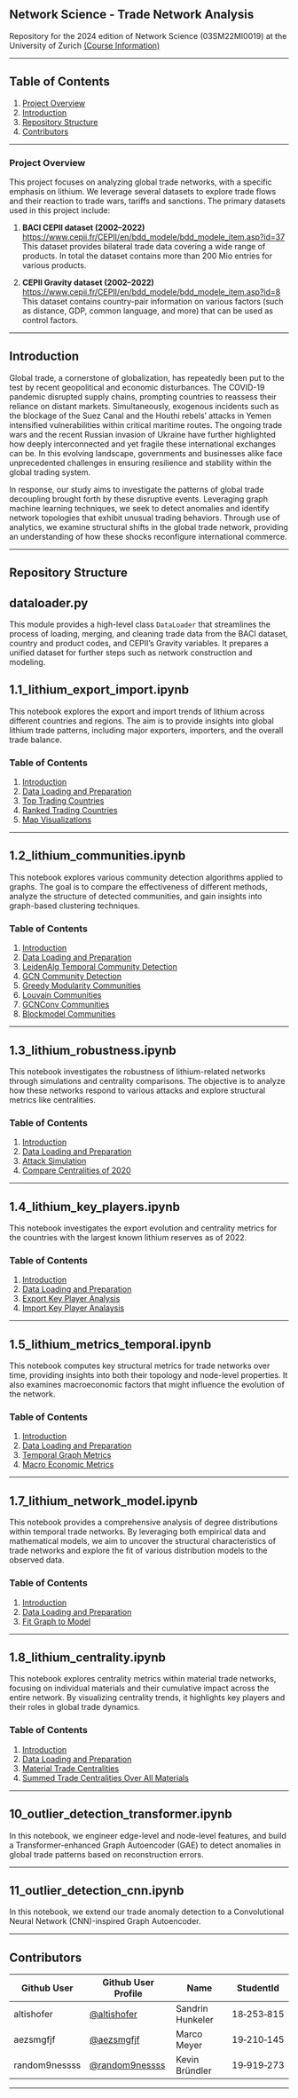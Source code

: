 ## Network Science - Trade Network Analysis
Repository for the 2024 edition of Network Science (03SM22MI0019) at the University of Zurich
[(Course Information)](https://studentservices.uzh.ch/uzh/anonym/vvz/index.html#/details/2024/003/SM/51110722/50000003/Wirtschaftswissenschaftliche%2520Fakult%25C3%25A4t/51085510/Master%2520of%2520Science%2520UZH%2520in%2520Informatik%2520(RVO22)/51087487/Data%2520Science)

---

## Table of Contents
1. [Project Overview](#project-overview)
2. [Introduction](#introduction)
3. [Repository Structure](#repository-structure)
4. [Contributors](#contributors)

---

### Project Overview

This project focuses on analyzing global trade networks, with a specific emphasis on lithium. We leverage several datasets to explore trade flows and their reaction to trade wars, tariffs and sanctions. 
The primary datasets used in this project include:

1. **BACI CEPII dataset (2002–2022)**  
   <https://www.cepii.fr/CEPII/en/bdd_modele/bdd_modele_item.asp?id=37>  
   This dataset provides bilateral trade data covering a wide range of products. In total the dataset contains more than 200 Mio entries for various products.

2. **CEPII Gravity dataset (2002–2022)**  
   <https://www.cepii.fr/CEPII/en/bdd_modele/bdd_modele_item.asp?id=8>  
   This dataset contains country-pair information on various factors (such as distance, GDP, common language, and more) that can be used as control factors.

---

## Introduction

Global trade, a cornerstone of globalization, has repeatedly been put to the test by recent geopolitical and economic disturbances. The COVID-19 pandemic disrupted supply chains, prompting countries to reassess their reliance on distant markets. Simultaneously, exogenous incidents such as the blockage of the Suez Canal and the Houthi rebels’ attacks in Yemen intensified vulnerabilities within critical maritime routes. The ongoing trade wars and the recent Russian invasion of Ukraine have further highlighted how deeply interconnected and yet fragile these international exchanges can be. In this evolving landscape, governments and businesses alike face unprecedented challenges in ensuring resilience and stability within the global trading system.

In response, our study aims to investigate the patterns of global trade decoupling brought forth by these disruptive events. Leveraging graph machine learning techniques, we seek to detect anomalies and identify network topologies that exhibit unusual trading behaviors. Through use of analytics, we examine structural shifts in the global trade network, providing an understanding of how these shocks reconfigure international commerce.

---

## Repository Structure

## dataloader.py
This module provides a high-level class `DataLoader` that streamlines the process of loading, merging, and cleaning trade data from the BACI dataset, country and product codes, and CEPII’s Gravity variables. It prepares a unified dataset for further steps such as network construction and modeling.

## 1.1_lithium_export_import.ipynb
This notebook explores the export and import trends of lithium across different countries and regions. The aim is to provide insights into global lithium trade patterns, including major exporters, importers, and the overall trade balance.

### Table of Contents
1. [Introduction](#Introduction)  
2. [Data Loading and Preparation](#Data-Loading-and-Preparation)  
3. [Top Trading Countries](#Top-Trading-Countries)  
4. [Ranked Trading Countries](#Ranked-Trading-Countries)  
5. [Map Visualizations](#Map-Visualizations)

---

## 1.2_lithium_communities.ipynb
This notebook explores various community detection algorithms applied to graphs. The goal is to compare the effectiveness of different methods, analyze the structure of detected communities, and gain insights into graph-based clustering techniques.

### Table of Contents
1. [Introduction](#introduction)  
2. [Data Loading and Preparation](#data-loading-and-preparation)  
3. [LeidenAlg Temporal Community Detection](#leidenalg-temporal-community-detection)  
4. [GCN Community Detection](#gcn-community-detection)  
5. [Greedy Modularity Communities](#greedy-modularity-communities)  
6. [Louvain Communities](#louvain-communities)  
7. [GCNConv Communities](#gcnconv-communities)  
8. [Blockmodel Communities](#blockmodel-communities)

---

## 1.3_lithium_robustness.ipynb
This notebook investigates the robustness of lithium-related networks through simulations and centrality comparisons. The objective is to analyze how these networks respond to various attacks and explore structural metrics like centralities.

### Table of Contents
1. [Introduction](#introduction)  
2. [Data Loading and Preparation](#data-loading-and-preparation)  
3. [Attack Simulation](#attack-simulation)  
4. [Compare Centralities of 2020](#compare-centralities-of-2020)

---

## 1.4_lithium_key_players.ipynb
This notebook investigates the export evolution and centrality metrics for the countries with the largest known lithium reserves as of 2022.

### Table of Contents
1. [Introduction](#introduction)
2. [Data Loading and Preparation](##data-loading-and-preparation)
3. [Export Key Player Analysis](#export-analysis)
4. [Import Key Player Analaysis](#import-analysis)
---

## 1.5_lithium_metrics_temporal.ipynb
This notebook computes key structural metrics for trade networks over time, providing insights into both their topology and node-level properties. It also examines macroeconomic factors that might influence the evolution of the network.

### Table of Contents
1. [Introduction](#introduction)  
2. [Data Loading and Preparation](#data-loading-and-preparation)  
3. [Temporal Graph Metrics](#temporal-graph-metrics)  
4. [Macro Economic Metrics](#macro-economic-metrics)

---

## 1.7_lithium_network_model.ipynb
This notebook provides a comprehensive analysis of degree distributions within temporal trade networks. By leveraging both empirical data and mathematical models, we aim to uncover the structural characteristics of trade networks and explore the fit of various distribution models to the observed data.

### Table of Contents
1. [Introduction](#introduction)  
2. [Data Loading and Preparation](#data-loading-and-preparation)  
3. [Fit Graph to Model](#fit-graph-to-model)

---

## 1.8_lithium_centrality.ipynb
This notebook explores centrality metrics within material trade networks, focusing on individual materials and their cumulative impact across the entire network. By visualizing centrality trends, it highlights key players and their roles in global trade dynamics.

### Table of Contents
1. [Introduction](#introduction)  
2. [Data Loading and Preparation](#data-loading-and-preparation)  
3. [Material Trade Centralities](#material-trade-centralities)  
4. [Summed Trade Centralities Over All Materials](#summed-trade-centralities-over-all-materials)

---

## 10_outlier_detection_transformer.ipynb
In this notebook, we engineer edge-level and node-level features, and build a Transformer-enhanced Graph Autoencoder (GAE) to detect anomalies in global trade patterns based on reconstruction errors.

---

## 11_outlier_detection_cnn.ipynb
In this notebook, we extend our trade anomaly detection to a Convolutional Neural Network (CNN)-inspired Graph Autoencoder.

---

## Contributors
| Github User    | Github User Profile                                | Name               | StudentId   |
|----------------|----------------------------------------------------|--------------------|-------------|
| altishofer     | [@altishofer](https://github.com/Altishofer)       | Sandrin Hunkeler   | 18‑253‑815  |
| aezsmgfjf      | [@aezsmgfjf](https://github.com/aezsmgfjf)         | Marco Meyer        | 19‑210‑145  |
| random9nessss  | [@random9nessss](https://github.com/random9nessss) | Kevin Bründler     | 19‑919‑273  |

---
